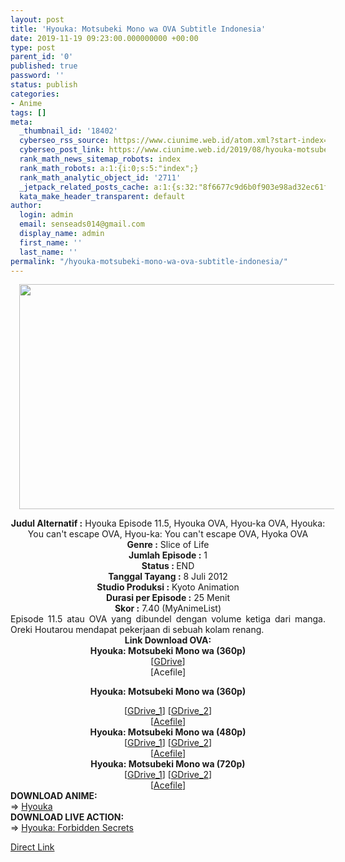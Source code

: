 ```yaml
---
layout: post
title: 'Hyouka: Motsubeki Mono wa OVA Subtitle Indonesia'
date: 2019-11-19 09:23:00.000000000 +00:00
type: post
parent_id: '0'
published: true
password: ''
status: publish
categories:
- Anime
tags: []
meta:
  _thumbnail_id: '18402'
  cyberseo_rss_source: https://www.ciunime.web.id/atom.xml?start-index=1801&max-results=150
  cyberseo_post_link: https://www.ciunime.web.id/2019/08/hyouka-motsubeki-mono-wa-ova-subtitle.html
  rank_math_news_sitemap_robots: index
  rank_math_robots: a:1:{i:0;s:5:"index";}
  rank_math_analytic_object_id: '2711'
  _jetpack_related_posts_cache: a:1:{s:32:"8f6677c9d6b0f903e98ad32ec61f8deb";a:2:{s:7:"expires";i:1651751296;s:7:"payload";a:0:{}}}
  kata_make_header_transparent: default
author:
  login: admin
  email: senseads014@gmail.com
  display_name: admin
  first_name: ''
  last_name: ''
permalink: "/hyouka-motsubeki-mono-wa-ova-subtitle-indonesia/"
---
```

<div class="separator" style="clear: both; text-align: center;"><a href="https://1.bp.blogspot.com/-tn9oz30SesA/XVUeXO_JugI/AAAAAAAAdO8/LB2aSf5CHp0-XvFkAcIbwjV5YiJVgPNAACLcBGAs/s1600/Hyouka%2B-%2BMotsubeki%2BMono%2Bwa.jpg" imageanchor="1" style="margin-left: 1em; margin-right: 1em;"><img border="0" data-original-height="720" data-original-width="1280" height="360" src="{{ site.baseurl }}/assets/2019/11/Hyouka%2B-%2BMotsubeki%2BMono%2Bwa.jpg" width="640" /></a></div>
<p>
<div style="text-align: center;"><b>Judul</b><b><b>&nbsp;Alternatif</b>&nbsp;:</b> Hyouka Episode 11.5, Hyouka OVA, Hyou-ka OVA, Hyouka: You can't escape OVA, Hyou-ka: You can't escape OVA, Hyoka OVA</div>
<div style="text-align: center;"><b>Genre :</b> Slice of Life</div>
<div style="text-align: center;"><b>Jumlah Episode :</b>&nbsp;1<br /><b>Status :&nbsp;</b>END<br /><b>Tanggal Tayang :</b> 8 Juli 2012<br /><b>Studio Produksi :</b> Kyoto Animation<br /><b>Durasi per Episode :</b>&nbsp;25 Menit</div>
<div style="text-align: center;"><b>Skor :</b> 7.40 (MyAnimeList)</div>
<div style="text-align: center;"></div>
<div style="text-align: justify;"><span class="isi">Episode 11.5 atau OVA yang dibundel dengan volume ketiga dari manga. Oreki Houtarou mendapat pekerjaan di sebuah kolam renang.</span></div>
<div style="text-align: justify;"></div>
<div style="text-align: justify;"></div>
<div style="text-align: center;">
<div style="text-align: center;"><b>Link Download OVA:</b></div>
<div style="text-align: center;">
<div style="text-align: center;"><b>Hyouka: Motsubeki Mono wa (360p)</b></div>
<div style="text-align: center;">
<div style="text-align: center;">[<a href="https://drive.google.com/uc?id=15GbpmuhQ0FC2ZV_bYn4sIEs6WQDxGBq7" target="_blank" rel="noopener">GDrive</a>]<br />[Acefile]</p>
</div>
</div>
<p><b>Hyouka: Motsubeki Mono wa (360p)</b></div>
<div style="text-align: center;">
<div style="text-align: center;">[<a href="https://drive.google.com/uc?export=download&amp;id=1RMVJYiQ3BcPkiZxcgw6qMuku6o3tkFRq" target="_blank" rel="noopener">GDrive_1</a>] [<a href="https://drive.google.com/uc?id=1rkeocfb2haCpfg1Rww6XiO2GZdzyApjh" target="_blank" rel="noopener">GDrive_2</a>]<br />[<a href="https://acefile.co/f/10481863/bakadame-com-hyouka-ova-360p-mp4" target="_blank" rel="noopener">Acefile</a>]</div>
<div style="text-align: center;">
<div style="text-align: center;"><b>Hyouka: Motsubeki Mono wa (480p)</b></div>
<div style="text-align: center;">[<a href="https://drive.google.com/uc?export=download&amp;id=18TS0LCaG822WF-cVY18MhMA4C5gjJ2ne" target="_blank" rel="noopener">GDrive_1</a>] [<a href="https://drive.google.com/uc?id=1tfX0eySfK3T80OteVPf2OCFTtOWDN5Wo" target="_blank" rel="noopener">GDrive_2</a>]<br />[<a href="https://acefile.co/f/10481885/bakadame-com-hyouka-ova-480p-mp4" target="_blank" rel="noopener">Acefile</a>]</div>
<div style="text-align: center;">
<div style="text-align: center;"><b>Hyouka: Motsubeki Mono wa (720p)</b></div>
<div style="text-align: center;">[<a href="https://drive.google.com/uc?export=download&amp;id=1lxZm6dY7vhub-L58mAGJsBneAxtSGArv" target="_blank" rel="noopener">GDrive_1</a>] [<a href="https://drive.google.com/uc?id=13ClSQ9JoTBhfl3w2KtCwOrdcgZgK8POw" target="_blank" rel="noopener">GDrive_2</a>]<br />[<a href="https://acefile.co/f/10481897/bakadame-com-hyouka-ova-720p-mp4" target="_blank" rel="noopener">Acefile</a>]
<div style="text-align: left;">
<div style="text-align: left;">
<div style="text-align: left;"><b>DOWNLOAD ANIME:</b></div>
<div style="text-align: left;"></div>
<div style="text-align: left;">=&gt;&nbsp;<a href="https://www.ciunime.web.id/2019/01/hyouka-episode-01-22-end-1-ova-batch.html" target="_blank" rel="noopener">Hyouka</a></div>
<div style="text-align: left;"></div>
</div>
<div style="text-align: left;">
<div style="text-align: left;"><b>DOWNLOAD LIVE ACTION:</b></div>
<div style="text-align: left;"></div>
<div style="text-align: left;">=&gt;&nbsp;<a href="https://www.ciunime.web.id/2019/01/hyouka-forbidden-secrets-live-action.html" target="_blank" rel="noopener">Hyouka: Forbidden Secrets</a></div>
<p></div>
</div>
</div>
</div>
</div>
</div>
</div>
<link rel="stylesheet" href="https://cdnjs.cloudflare.com/ajax/libs/font-awesome/4.7.0/css/font-awesome.min.css" />
<div class="divbtn"> <a href="https://handymansurrender.com/fihup8buzv?key=94550f7ce39444073321dde3b8782f97" class="btn"><i class="fa fa-download"></i> Direct Link</a> </div>
